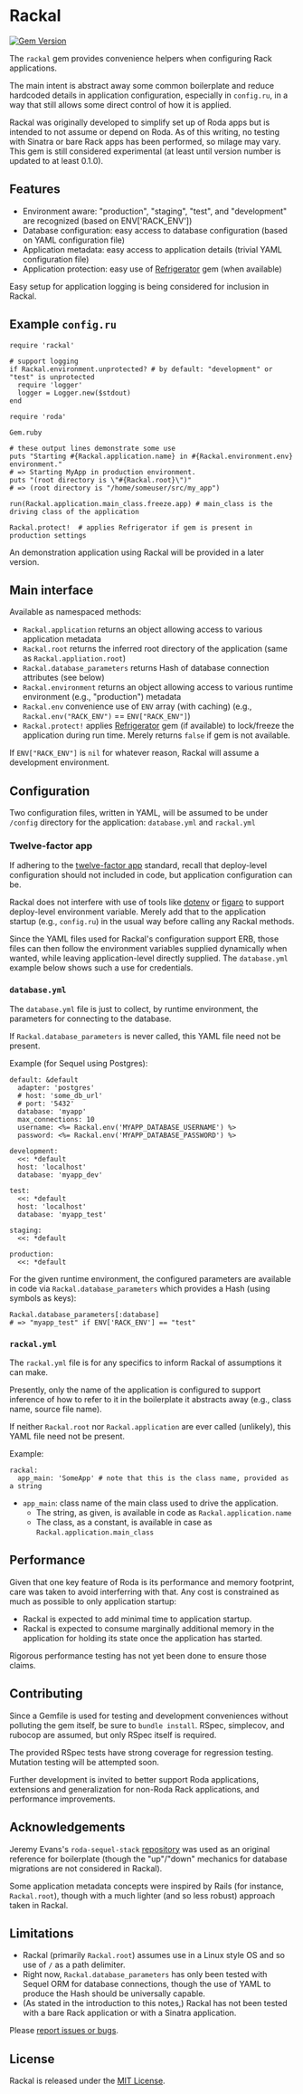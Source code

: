 # Rackal

[![Gem Version](https://badge.fury.io/rb/rackal.svg)](https://badge.fury.io/rb/rackal)

The `rackal` gem provides convenience helpers when configuring Rack applications.

The main intent is abstract away some common boilerplate and reduce hardcoded details in
application configuration, especially in `config.ru`, in a way that still allows some
direct control of how it is applied.

Rackal was originally developed to simplify set up of Roda apps but is intended to not
assume or depend on Roda. As of this writing, no testing with Sinatra or bare Rack apps has
been performed, so milage may vary. This gem is still considered experimental (at least
until version number is updated to at least 0.1.0).

## Features
* Environment aware: "production", "staging", "test", and "development" are recognized (based on ENV['RACK_ENV'])
* Database configuration: easy access to database configuration (based on YAML configuration file)
* Application metadata: easy access to application details (trivial YAML configuration file)
* Application protection: easy use of [Refrigerator](https://github.com/jeremyevans/ruby-refrigerator) gem (when available)

Easy setup for application logging is being considered for inclusion in Rackal.

## Example `config.ru`
```
require 'rackal'

# support logging
if Rackal.environment.unprotected? # by default: "development" or "test" is unprotected
  require 'logger'
  logger = Logger.new($stdout)
end

require 'roda'

Gem.ruby

# these output lines demonstrate some use
puts "Starting #{Rackal.application.name} in #{Rackal.environment.env} environment."
# => Starting MyApp in production environment.
puts "(root directory is \"#{Rackal.root}\")"
# => (root directory is "/home/someuser/src/my_app")

run(Rackal.application.main_class.freeze.app) # main_class is the driving class of the application

Rackal.protect!  # applies Refrigerator if gem is present in production settings
```

An demonstration application using Rackal will be provided in a later version.

## Main interface
Available as namespaced methods:

* `Rackal.application` returns an object allowing access to various application metadata
* `Rackal.root` returns the inferred root directory of the application (same as `Rackal.appliation.root`)
* `Rackal.database_parameters` returns Hash of database connection attributes (see below)
* `Rackal.environment` returns an object allowing access to various runtime environment (e.g., "production") metadata
* `Rackal.env` convenience use of `ENV` array (with caching) (e.g., `Rackal.env("RACK_ENV")` == `ENV["RACK_ENV"]`)
* `Rackal.protect!` applies [Refrigerator](https://github.com/jeremyevans/ruby-refrigerator) gem (if available) to lock/freeze the application during run time. Merely returns `false` if gem is not available.

If `ENV["RACK_ENV"]` is `nil` for whatever reason, Rackal will assume a development environment.

## Configuration
Two configuration files, written in YAML, will be assumed to be under `/config` directory for
the application: `database.yml` and `rackal.yml`

### Twelve-factor app
If adhering to the [twelve-factor app](https://12factor.net/config) standard, recall that
deploy-level configuration should not included in code, but application configuration can
be.

Rackal does not interfere with use of tools like [dotenv](https://github.com/bkeepers/dotenv)
or [figaro](https://github.com/laserlemon/figaro) to support deploy-level environment variable.
Merely add that to the application startup (e.g., `config.ru`) in the usual way before
calling any Rackal methods.

Since the YAML files used for Rackal's configuration support ERB, those files can then
follow the environment variables supplied dynamically when wanted, while leaving
application-level directly supplied.  The `database.yml` example below shows such a use
for credentials.

### `database.yml`

The `database.yml` file is just to collect, by runtime environment, the parameters for
connecting to the database.

If `Rackal.database_parameters` is never called, this YAML file need not be present.

Example (for Sequel using Postgres):
```
default: &default
  adapter: 'postgres'
  # host: 'some_db_url'
  # port: '5432'
  database: 'myapp'
  max_connections: 10
  username: <%= Rackal.env('MYAPP_DATABASE_USERNAME') %>
  password: <%= Rackal.env('MYAPP_DATABASE_PASSWORD') %>

development:
  <<: *default
  host: 'localhost'
  database: 'myapp_dev'

test:
  <<: *default
  host: 'localhost'
  database: 'myapp_test'

staging:
  <<: *default

production:
  <<: *default
```

For the given runtime environment, the configured parameters are available in code via
`Rackal.database_parameters` which provides a Hash (using symbols as keys):
```
Rackal.database_parameters[:database]
# => "myapp_test" if ENV['RACK_ENV'] == "test"
```

### `rackal.yml`

The `rackal.yml` file is for any specifics to inform Rackal of assumptions it can make.

Presently, only the name of the application is configured to support inference of how
to refer to it in the boilerplate it abstracts away (e.g., class name, source file name).

If neither `Rackal.root` nor `Rackal.application` are ever called (unlikely), this YAML file
need not be present.

Example:
```
rackal:
  app_main: 'SomeApp' # note that this is the class name, provided as a string
```

* `app_main`: class name of the main class used to drive the application.
  * The string, as given, is available in code as `Rackal.application.name`
  * The class, as a constant, is available in case as `Rackal.application.main_class`

## Performance
Given that one key feature of Roda is its performance and memory footprint, care was taken
to avoid interferring with that. Any cost is constrained as much as possible to only
application startup:
* Rackal is expected to add minimal time to application startup.
* Rackal is expected to consume marginally additional memory in the application for holding its
state once the application has started.

Rigorous performance testing has not yet been done to ensure those claims.

## Contributing
Since a Gemfile is used for testing and development conveniences without polluting the
gem itself, be sure to `bundle install`.  RSpec, simplecov, and rubocop are assumed, but
only RSpec itself is required.

The provided RSpec tests have strong coverage for regression testing. Mutation testing
will be attempted soon.

Further development is invited to better support Roda applications, extensions and
generalization for non-Roda Rack applications, and performance improvements.

## Acknowledgements
Jeremy Evans's `roda-sequel-stack` [repository](https://github.com/jeremyevans/roda-sequel-stack)
was used as an original reference for boilerplate (though the "up"/"down" mechanics for
database migrations are not considered in Rackal).

Some application metadata concepts were inspired by Rails (for instance, `Rackal.root`),
though with a much lighter (and so less robust) approach taken in Rackal.

## Limitations
* Rackal (primarily `Rackal.root`) assumes use in a Linux style OS and so use of `/` as a
path delimiter.
* Right now, `Rackal.database_parameters` has only been tested with Sequel ORM for database
connections, though the use of YAML to produce the Hash should be universally capable.
* (As stated in the introduction to this notes,) Rackal has not been tested with a bare
Rack application or with a Sinatra application.

Please [report issues or bugs](https://github.com/rdnewman/rackal/issues).

## License
Rackal is released under the [MIT License](https://opensource.org/licenses/MIT).
